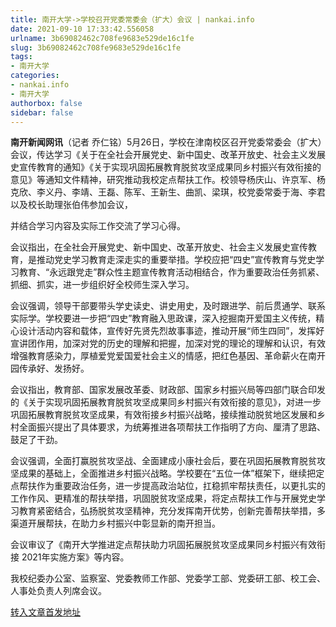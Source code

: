 ```yaml
---
title: 南开大学->学校召开党委常委会（扩大）会议 | nankai.info
date: 2021-09-10 17:33:42.556058
urlname: 3b69082462c708fe9683e529de16c1fe
slug: 3b69082462c708fe9683e529de16c1fe
tags: 
- 南开大学
categories:
- nankai.info
- 南开大学
authorbox: false
sidebar: false
---
```

**南开新闻网讯**（记者 乔仁铭）5月26日，学校在津南校区召开党委常委会（扩大）会议，传达学习《关于在全社会开展党史、新中国史、改革开放史、社会主义发展史宣传教育的通知》《关于实现巩固拓展教育脱贫攻坚成果同乡村振兴有效衔接的意见》等通知文件精神，研究推动我校定点帮扶工作。校领导杨庆山、许京军、杨克欣、李义丹、李靖、王磊、陈军、王新生、曲凯、梁琪，校党委常委于海、李君以及校长助理张伯伟参加会议，
<!--more-->
并结合学习内容及实际工作交流了学习心得。

会议指出，在全社会开展党史、新中国史、改革开放史、社会主义发展史宣传教育，是推动党史学习教育走深走实的重要举措。学校应把“四史”宣传教育与党史学习教育、“永远跟党走”群众性主题宣传教育活动相结合，作为重要政治任务抓紧、抓细、抓实，进一步组织好全校师生深入学习。

会议强调，领导干部要带头学史读史、讲史用史，及时跟进学、前后贯通学、联系实际学。学校要进一步把“四史”教育融入思政课，深入挖掘南开爱国主义传统，精心设计活动内容和载体，宣传好先贤先烈故事事迹，推动开展“师生四同”，发挥好宣讲团作用，加深对党的历史的理解和把握，加深对党的理论的理解和认识，有效增强教育感染力，厚植爱党爱国爱社会主义的情感，把红色基因、革命薪火在南开园传承好、发扬好。

会议指出，教育部、国家发展改革委、财政部、国家乡村振兴局等四部门联合印发的《关于实现巩固拓展教育脱贫攻坚成果同乡村振兴有效衔接的意见》，对进一步巩固拓展教育脱贫攻坚成果，有效衔接乡村振兴战略，接续推动脱贫地区发展和乡村全面振兴提出了具体要求，为统筹推进各项帮扶工作指明了方向、厘清了思路、鼓足了干劲。

会议强调，全面打赢脱贫攻坚战、全面建成小康社会后，要在巩固拓展教育脱贫攻坚成果的基础上，全面推进乡村振兴战略。学校要在“五位一体”框架下，继续把定点帮扶作为重要政治任务，进一步提高政治站位，扛稳抓牢帮扶责任，以更扎实的工作作风、更精准的帮扶举措，巩固脱贫攻坚成果，将定点帮扶工作与开展党史学习教育紧密结合，弘扬脱贫攻坚精神，充分发挥南开优势，创新完善帮扶举措，多渠道开展帮扶，在助力乡村振兴中彰显新的南开担当。

会议审议了《南开大学推进定点帮扶助力巩固拓展脱贫攻坚成果同乡村振兴有效衔接 2021年实施方案》等内容。

我校纪委办公室、监察室、党委教师工作部、党委学工部、党委研工部、校工会、人事处负责人列席会议。



[转入文章首发地址](http://news.nankai.edu.cn/ywsd/system/2021/05/26/030046282.shtml)